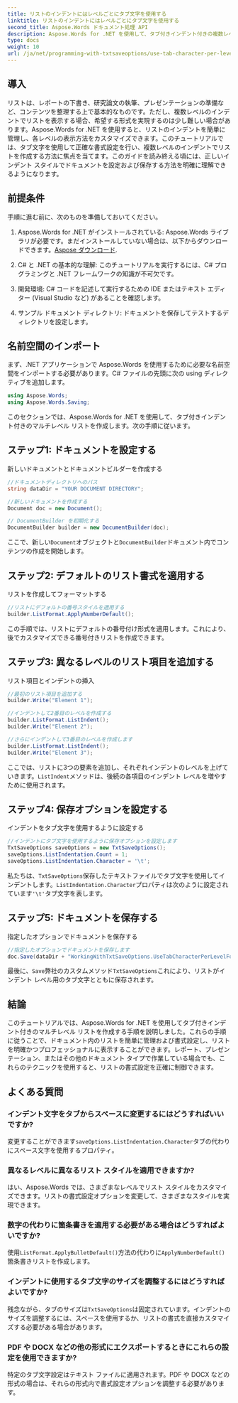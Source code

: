 ```yaml
---
title: リストのインデントにはレベルごとにタブ文字を使用する
linktitle: リストのインデントにはレベルごとにタブ文字を使用する
second_title: Aspose.Words ドキュメント処理 API
description: Aspose.Words for .NET を使用して、タブ付きインデント付きの複数レベルのリストを作成する方法を学びます。ドキュメント内のリストの正確な書式設定については、このガイドに従ってください。
type: docs
weight: 10
url: /ja/net/programming-with-txtsaveoptions/use-tab-character-per-level-for-list-indentation/
---
```

## 導入

リストは、レポートの下書き、研究論文の執筆、プレゼンテーションの準備など、コンテンツを整理する上で基本的なものです。ただし、複数レベルのインデントでリストを表示する場合、希望する形式を実現するのは少し難しい場合があります。Aspose.Words for .NET を使用すると、リストのインデントを簡単に管理し、各レベルの表示方法をカスタマイズできます。このチュートリアルでは、タブ文字を使用して正確な書式設定を行い、複数レベルのインデントでリストを作成する方法に焦点を当てます。このガイドを読み終える頃には、正しいインデント スタイルでドキュメントを設定および保存する方法を明確に理解できるようになります。

## 前提条件

手順に進む前に、次のものを準備しておいてください。

1.  Aspose.Words for .NET がインストールされている: Aspose.Words ライブラリが必要です。まだインストールしていない場合は、以下からダウンロードできます。[Aspose ダウンロード](https://releases.aspose.com/words/net/).

2. C# と .NET の基本的な理解: このチュートリアルを実行するには、C# プログラミングと .NET フレームワークの知識が不可欠です。

3. 開発環境: C# コードを記述して実行するための IDE またはテキスト エディター (Visual Studio など) があることを確認します。

4. サンプル ドキュメント ディレクトリ: ドキュメントを保存してテストするディレクトリを設定します。 

## 名前空間のインポート

まず、.NET アプリケーションで Aspose.Words を使用するために必要な名前空間をインポートする必要があります。C# ファイルの先頭に次の using ディレクティブを追加します。

```csharp
using Aspose.Words;
using Aspose.Words.Saving;
```

このセクションでは、Aspose.Words for .NET を使用して、タブ付きインデント付きのマルチレベル リストを作成します。次の手順に従います。

## ステップ1: ドキュメントを設定する

新しいドキュメントとドキュメントビルダーを作成する

```csharp
//ドキュメントディレクトリへのパス
string dataDir = "YOUR DOCUMENT DIRECTORY";

//新しいドキュメントを作成する
Document doc = new Document();

// DocumentBuilder を初期化する
DocumentBuilder builder = new DocumentBuilder(doc);
```

ここで、新しい`Document`オブジェクトと`DocumentBuilder`ドキュメント内でコンテンツの作成を開始します。

## ステップ2: デフォルトのリスト書式を適用する

リストを作成してフォーマットする

```csharp
//リストにデフォルトの番号スタイルを適用する
builder.ListFormat.ApplyNumberDefault();
```

この手順では、リストにデフォルトの番号付け形式を適用します。これにより、後でカスタマイズできる番号付きリストを作成できます。

## ステップ3: 異なるレベルのリスト項目を追加する

リスト項目とインデントの挿入

```csharp
//最初のリスト項目を追加する
builder.Write("Element 1");

//インデントして2番目のレベルを作成する
builder.ListFormat.ListIndent();
builder.Write("Element 2");

//さらにインデントして3番目のレベルを作成します
builder.ListFormat.ListIndent();
builder.Write("Element 3");
```

ここでは、リストに3つの要素を追加し、それぞれインデントのレベルを上げていきます。`ListIndent`メソッドは、後続の各項目のインデント レベルを増やすために使用されます。

## ステップ4: 保存オプションを設定する

インデントをタブ文字を使用するように設定する

```csharp
//インデントにタブ文字を使用するように保存オプションを設定します
TxtSaveOptions saveOptions = new TxtSaveOptions();
saveOptions.ListIndentation.Count = 1;
saveOptions.ListIndentation.Character = '\t';
```

私たちは、`TxtSaveOptions`保存したテキストファイルでタブ文字を使用してインデントします。`ListIndentation.Character`プロパティは次のように設定されています`'\t'`タブ文字を表します。

## ステップ5: ドキュメントを保存する

指定したオプションでドキュメントを保存する

```csharp
//指定したオプションでドキュメントを保存します
doc.Save(dataDir + "WorkingWithTxtSaveOptions.UseTabCharacterPerLevelForListIndentation.txt", saveOptions);
```

最後に、`Save`弊社のカスタムメソッド`TxtSaveOptions`これにより、リストがインデント レベル用のタブ文字とともに保存されます。

## 結論

このチュートリアルでは、Aspose.Words for .NET を使用してタブ付きインデント付きのマルチレベル リストを作成する手順を説明しました。これらの手順に従うことで、ドキュメント内のリストを簡単に管理および書式設定し、リストを明確かつプロフェッショナルに表示することができます。レポート、プレゼンテーション、またはその他のドキュメント タイプで作業している場合でも、これらのテクニックを使用すると、リストの書式設定を正確に制御できます。

## よくある質問

### インデント文字をタブからスペースに変更するにはどうすればいいですか?
変更することができます`saveOptions.ListIndentation.Character`タブの代わりにスペース文字を使用するプロパティ。

### 異なるレベルに異なるリスト スタイルを適用できますか?
はい、Aspose.Words では、さまざまなレベルでリスト スタイルをカスタマイズできます。リストの書式設定オプションを変更して、さまざまなスタイルを実現できます。

### 数字の代わりに箇条書きを適用する必要がある場合はどうすればよいですか?
使用`ListFormat.ApplyBulletDefault()`方法の代わりに`ApplyNumberDefault()`箇条書きリストを作成します。

### インデントに使用するタブ文字のサイズを調整するにはどうすればよいですか?
残念ながら、タブのサイズは`TxtSaveOptions`は固定されています。インデントのサイズを調整するには、スペースを使用するか、リストの書式を直接カスタマイズする必要がある場合があります。

### PDF や DOCX などの他の形式にエクスポートするときにこれらの設定を使用できますか?
特定のタブ文字設定はテキスト ファイルに適用されます。PDF や DOCX などの形式の場合は、それらの形式内で書式設定オプションを調整する必要があります。